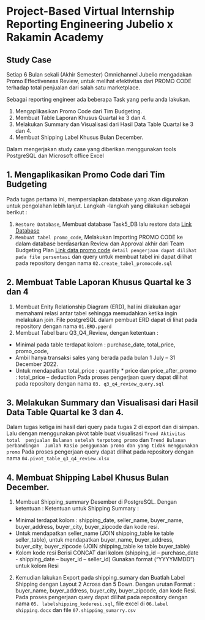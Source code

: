 # Project-Based Virtual Internship Reporting Engineering Jubelio x Rakamin Academy

## Study Case
Setiap 6 Bulan sekali (Akhir Semester) Omnichannel Jubelio mengadakan Promo Effectiveness Review, untuk melihat efektivitas dari PROMO CODE terhadap total penjualan dari salah satu marketplace. 

Sebagai reporting engineer ada beberapa Task yang perlu anda lakukan. 
1. Mengaplikasikan Promo Code dari Tim Budgeting. 
2. Membuat Table Laporan Khusus Quartal ke 3 dan 4.
3. Melakukan Summary dan Visualisasi dari Hasil Data Table Quartal ke 3 dan 4. 
4. Membuat Shipping Label Khusus Bulan December.

Dalam mengerjakan study case yang diberikan menggunakan tools PostgreSQL dan Microsoft office Excel

## 1. Mengaplikasikan Promo Code dari Tim Budgeting
Pada tugas pertama ini, mempersiapkan database yang akan digunakan untuk pengolahan lebih lanjut. Langkah -langkah yang dilakukan sebagai berikut :
1. `Restore Database`, Membuat database Task5_DB lalu restore data [Link Database](https://drive.google.com/file/d/1sX_ytwqwvkMwV2m_3-p_ulDClJUz4ZYS/view)
2. `Membuat tabel promo_code`,  Melakukan Importing PROMO CODE ke dalam database berdasarkan Review dan Approval akhir dari Team Budgeting Plan [Link data promo code](https://drive.google.com/file/d/1E71JMhx1tdxpTJeG35HkSv2eqAA1d8c9/view?usp=share_link)
`detail pengerjaan dapat dilihat pada file persentasi` dan query untuk membuat tabel ini dapat dilihat pada repository dengan nama `02.create_tabel_promocode.sql`

## 2. Membuat Table Laporan Khusus Quartal ke 3 dan 4
1. Membuat Enity Relationship Diagram (ERD), hal ini dilakukan agar memahami relasi antar tabel sehingga memudahkan ketika ingin melakukan join. File postgreSQL dalam pembuat ERD dapat di lihat pada repository dengan nama `01.ERD.pgerd`
2. Membuat Tabel baru Q3_Q4_Review, dengan ketentuan : 
* Minimal pada table terdapat kolom : purchase_date, total_price, promo_code, 
* Ambil hanya transaksi sales yang berada pada bulan 1 July – 31 December 2022.
* Untuk mendapatkan total_price : quantity * price  dan price_after_promo : total_price – deduction 
Pada proses pengerjaan query dapat dilihat pada repository dengan nama `03. q3_q4_review_query.sql`

## 3. Melakukan Summary dan Visualisasi dari Hasil Data Table Quartal ke 3 dan 4. 
Dalam tugas ketiga ini hasil dari query pada tugas 2 di export dan di simpan. Lalu dengan menggunakan pivot table buat visualisasi  `Trend Aktivitas total 
penjualan Bulanan setelah terpotong promo` dan `Trend Bulanan perbandingan 
Jumlah Rasio penggunaan promo dan yang tidak menggunakan promo`
Pada proses pengerjaan query dapat dilihat pada repository dengan nama `04.pivot_table_q3_q4_review.xlsx`

## 4.  Membuat Shipping Label Khusus Bulan December.
1. Membuat Shipping_summary Desember di PostgreSQL. Dengan ketentuan : Ketentuan untuk Shipping Summary :
* Minimal terdapat kolom : shipping_date, seller_name, buyer_name, buyer_address, buyer_city, buyer_zipcode dan kode resi.
* Untuk mendapatkan seller_name (JOIN shipping_table ke table seller_table), untuk mendapatkan buyer_name, buyer_address, 
buyer_city, buyer_zipcode (JOIN shipping_table ke table buyer_table)
* Kolom kode resi Berisi CONCAT dari kolom (shipping_id – purchase_date - shipping_date – buyer_id – seller_id) Gunakan format (“YYYYMMDD”) untuk kolom Resi

2. Kemudian lakukan Export pada shipping_sumary dan Buatlah Label Shipping dengan Layout 2 Across dan 5 Down. Dengan urutan Format : buyer_name, buyer_address, buyer_city, buyer_zipcode, dan kode Resi. Pada proses pengerjaan query dapat dilihat pada repository dengan nama `05. labelshipping_koderesi.sql`, file excel di `06.label shipping.docx` dan file `07.shipping_sumarry.csv`
